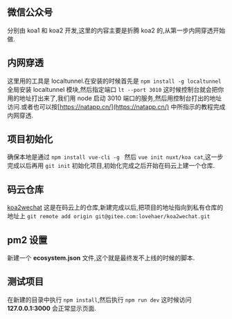 ## 微信公众号
分别由 koa1 和 koa2 开发,这里的内容主要是折腾 koa2 的,从第一步内网穿透开始做.    
## 内网穿透    
这里用的工具是 localtunnel.在安装的时候首先是 `npm install -g localtunnel` 全局安装 localtunnel 模块,然后指定端口 `lt --port 3010` 这时候控制台就会把你用的地址打出来了,我们用 node 启动 3010 端口的服务,然后用控制台打出的地址访问.或者也可以按[https://natapp.cn/](https://natapp.cn/) 中所指示的教程完成内网穿透.
## 项目初始化
确保本地是通过 `npm install vue-cli -g ` 然后 `vue init nuxt/koa cat`,这一步完成以后再用 `git init` 初始化项目,初始化完成之后开始在码云上建一个仓库.    
## 码云仓库   
[koa2wechat](https://gitee.com/lovehaer/koa2wechat) 这是在码云上的仓库,新建完成以后,把项目的地址指向到私有仓库的地址上 `git remote add origin git@gitee.com:lovehaer/koa2wechat.git`     
## pm2 设置    
新建一个 **ecosystem.json** 文件,这个就是最终发不上线的时候的脚本.   
## 测试项目
在新建的目录中执行 `npm install`,然后执行 `npm run dev` 这时候访问 **127.0.0.1:3000** 会正常显示页面.